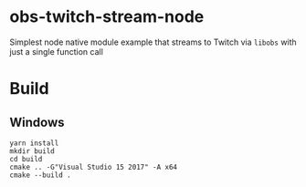 # obs-twitch-stream-node

Simplest node native module example that streams to Twitch via `libobs` with just a single function call

# Build

## Windows

```
yarn install
mkdir build
cd build
cmake .. -G"Visual Studio 15 2017" -A x64
cmake --build .
```